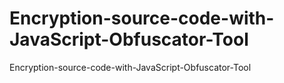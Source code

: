 # Encryption-source-code-with-JavaScript-Obfuscator-Tool
 Encryption-source-code-with-JavaScript-Obfuscator-Tool
